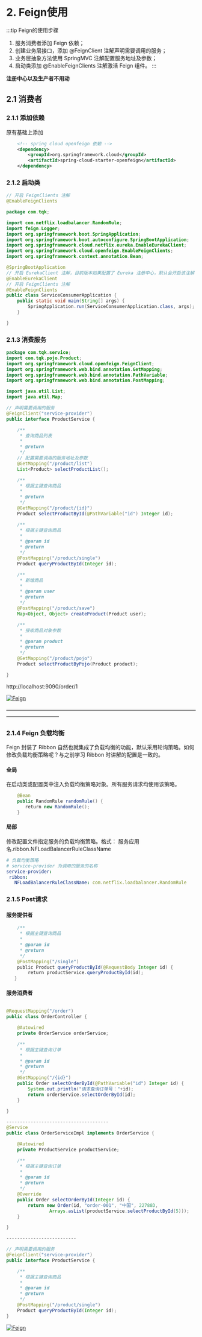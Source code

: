 # 2. Feign使用

:::tip Feign的使用步骤
1. 服务消费者添加 Feign 依赖；
2. 创建业务层接口，添加 @FeignClient 注解声明需要调用的服务；
3. 业务层抽象方法使用 SpringMVC 注解配置服务地址及参数；
4. 启动类添加 @EnableFeignClients 注解激活 Feign 组件。
:::

**注册中心以及生产者不用动**

## 2.1 消费者

### 2.1.1 添加依赖

原有基础上添加

```xml
    <!-- spring cloud openfeign 依赖 -->
    <dependency>
        <groupId>org.springframework.cloud</groupId>
        <artifactId>spring-cloud-starter-openfeign</artifactId>
    </dependency>
```
### 2.1.2 启动类

```java
// 开启 FeignClients 注解
@EnableFeignClients
```

```java
package com.tqk;

import com.netflix.loadbalancer.RandomRule;
import feign.Logger;
import org.springframework.boot.SpringApplication;
import org.springframework.boot.autoconfigure.SpringBootApplication;
import org.springframework.cloud.netflix.eureka.EnableEurekaClient;
import org.springframework.cloud.openfeign.EnableFeignClients;
import org.springframework.context.annotation.Bean;

@SpringBootApplication
// 开启 EurekaClient 注解，目前版本如果配置了 Eureka 注册中心，默认会开启该注解
@EnableEurekaClient
// 开启 FeignClients 注解
@EnableFeignClients
public class ServiceConsumerApplication {
    public static void main(String[] args) {
        SpringApplication.run(ServiceConsumerApplication.class, args);
    }

}
```

### 2.1.3 消费服务

```java
package com.tqk.service;
import com.tqk.pojo.Product;
import org.springframework.cloud.openfeign.FeignClient;
import org.springframework.web.bind.annotation.GetMapping;
import org.springframework.web.bind.annotation.PathVariable;
import org.springframework.web.bind.annotation.PostMapping;

import java.util.List;
import java.util.Map;

// 声明需要调用的服务
@FeignClient("service-provider")
public interface ProductService {

    /**
     * 查询商品列表
     *
     * @return
     */
    // 配置需要调用的服务地址及参数
    @GetMapping("/product/list")
    List<Product> selectProductList();

    /**
     * 根据主键查询商品
     *
     * @return
     */
    @GetMapping("/product/{id}")
    Product selectProductById(@PathVariable("id") Integer id);

    /**
     * 根据主键查询商品
     *
     * @param id
     * @return
     */
    @PostMapping("/product/single")
    Product queryProductById(Integer id);

    /**
     * 新增商品
     *
     * @param user
     * @return
     */
    @PostMapping("/product/save")
    Map<Object, Object> createProduct(Product user);

    /**
     * 接收商品对象参数
     *
     * @param product
     * @return
     */
    @GetMapping("/product/pojo")
    Product selectProductByPojo(Product product);

}
```
http://localhost:9090/order/1

<a data-fancybox title=" Feign" href="./image/Feign01.jpg">![Feign](./image/Feign01.jpg)</a>

——————————————————————————————————————————————

### 2.1.4 Feign 负载均衡

Feign 封装了 Ribbon 自然也就集成了负载均衡的功能，默认采用轮询策略。如何修改负载均衡策略呢？与之前学习 Ribbon 时讲解的配置是一致的。

#### 全局

在启动类或配置类中注入负载均衡策略对象。所有服务请求均使用该策略。

```java
    @Bean
    public RandomRule randomRule() {
       return new RandomRule();
    }
```
#### 局部

修改配置文件指定服务的负载均衡策略。格式： 服务应用名.ribbon.NFLoadBalancerRuleClassName

```yml
# 负载均衡策略
# service-provider 为调用的服务的名称
service-provider:
 ribbon:
   NFLoadBalancerRuleClassName: com.netflix.loadbalancer.RandomRule
```


### 2.1.5 Post请求

#### 服务提供者

```java
    /**
     * 根据主键查询商品
     *
     * @param id
     * @return
     */
    @PostMapping("/single")
    public Product queryProductById(@RequestBody Integer id) {
        return productService.queryProductById(id);
   }
```

#### 服务消费者


```java

@RequestMapping("/order")
public class OrderController {

    @Autowired
    private OrderService orderService;

    /**
     * 根据主键查询订单
     *
     * @param id
     * @return
     */
    @GetMapping("/{id}")
    public Order selectOrderById(@PathVariable("id") Integer id) {
        System.out.println("请求查询订单号："+id);
        return orderService.selectOrderById(id);
    }

}

--------------------------------------
@Service
public class OrderServiceImpl implements OrderService {

    @Autowired
    private ProductService productService;

    /**
     * 根据主键查询订单
     *
     * @param id
     * @return
     */
    @Override
    public Order selectOrderById(Integer id) {
        return new Order(id, "order-001", "中国", 22788D,
                Arrays.asList(productService.selectProductById(5)));
    }

}

--------------------------

// 声明需要调用的服务
@FeignClient("service-provider")
public interface ProductService {

    /**
     * 根据主键查询商品
     *
     * @param id
     * @return
     */
    @PostMapping("/product/single")
    Product queryProductById(Integer id);
}
```

<a data-fancybox title=" Feign" href="./image/Feign02.jpg">![Feign](./image/Feign02.jpg)</a>
